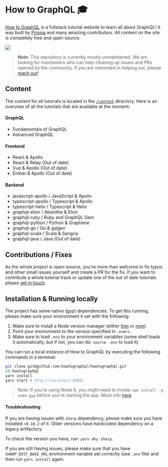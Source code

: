 # How to GraphQL 🎓

[How to GraphQL](https://www.howtographql.com) is a fullstack tutorial website to learn all about GraphQL! It was built by [Prisma](https://www.prisma.io) and many amazing contributors. All content on the site is completely free and open-source.

[![](http://i.imgur.com/67oYe9q.png)](https://www.howtographql.com)

> **Note**: This repository is currently mostly unmaintained. We are looking for maintainers who can help cleaning up issues and PRs opened by the community. If you are interested in helping out, please [reach out](mailto:burk@prisma.io)!

## Content

The content for all tutorials is located in the  [`/content`](https://github.com/howtographql/howtographql/tree/master/content) directory. Here is an overview of all the tutorials that are available at the moment:

#### GraphQL

- Fundamentals of GraphQL
- Advanced GraphQL

#### Frontend

- React & Apollo
- React & Relay (Out of date)
- Vue & Apollo (Out of date)
- Ember & Apollo (Out of date)

#### Backend

- javascript-apollo / JavaScript & Apollo
- typescript-apollo / Typescript & Apollo
- typescript-helix / Typescript & Helix
- graphql-elixir / Absinthe & Elixir
- graphql-ruby / Ruby and GraphQL Gem
- graphql-python / Python & Graphene
- graphql-go / Go & gqlgen
- graphql-scala / Scala & Sangria   
- graphql-java / Java (Out of date)



## Contributions / Fixes

As the whole project is open-source, you're more than welcome to fix typos and other small issues yourself and create a PR for the fix. If you want to contribute a whole tutorial track or update one of the out of date tutorials please [get in touch](mailto:burk@prisma.io).

## Installation & Running locally

The project has some native (gyp) dependencies. To get this running, please make sure your environment it set with the following:

1. Make sure to install a Node version manager (either [fnm](https://github.com/Schniz/fnm) or [nvm](https://github.com/nvm-sh/nvm))
1. Point your environment to the version specified in `.nvmrc`.
1. Make sure to load `.env` to your environment variables (some shell loads it automatically, but if not, you can do: `source .env` to load it)

You can run a local instance of How to GraphQL by executing the following commands in a terminal:

```sh
git clone git@github.com:howtographql/howtographql.git
cd howtographql
yarn install
yarn start # http://localhost:8000/
```

> Note: If you're using Node 8, you might need to invoke `npm install -g node-gyp` before you're starting the app. More info [here](https://github.com/gatsbyjs/gatsby/issues/1754).

#### Troubleshooting

If you are having issues with `sharp` dependency, please make sure you have installed `>0.18.2` of it. Older versions have hardcoded dependency on a legacy artifactory. 

To check the version you have, run: `yarn why sharp`. 

If you are still having issues, please make sure that you have `SHARP_DIST_BASE_URL` environment variable set correctly (see `.env` file) and then run `yarn install` again.

